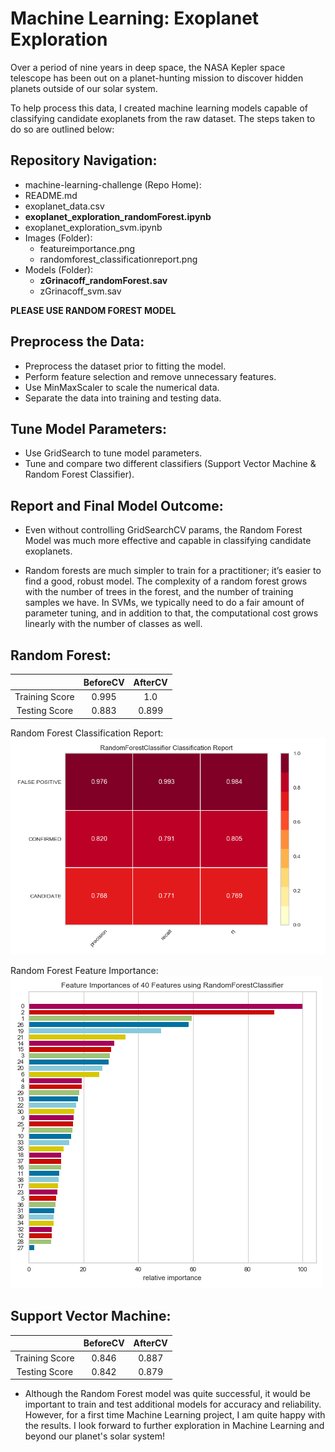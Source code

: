# Machine Learning: Exoplanet Exploration

Over a period of nine years in deep space, the NASA Kepler space telescope has been out on a planet-hunting mission to discover hidden planets outside of our solar system.

To help process this data, I created machine learning models capable of classifying candidate exoplanets from the raw dataset. The steps taken to do so are outlined below:

## Repository Navigation:

* machine-learning-challenge (Repo Home):
 * README.md
 * exoplanet_data.csv
 * **exoplanet_exploration_randomForest.ipynb**
 * exoplanet_exploration_svm.ipynb
 * Images (Folder):
   * featureimportance.png
   * randomforest_classificationreport.png
 * Models (Folder):
   * **zGrinacoff_randomForest.sav**
   * zGrinacoff_svm.sav
   
**PLEASE USE RANDOM FOREST MODEL**

## Preprocess the Data:

  * Preprocess the dataset prior to fitting the model.
  * Perform feature selection and remove unnecessary features.
  * Use MinMaxScaler to scale the numerical data.
  * Separate the data into training and testing data.
  
## Tune Model Parameters:

  * Use GridSearch to tune model parameters.
  * Tune and compare two different classifiers (Support Vector Machine & Random Forest Classifier).
  
## Report and Final Model Outcome:

  * Even without controlling GridSearchCV params, the Random Forest Model was much more effective and capable in classifying candidate exoplanets.
  
  *  Random forests are much simpler to train for a practitioner; it’s easier to find a good, robust model. The complexity of a random forest grows with the number of trees in the forest, and the number of training samples we have. In SVMs, we typically need to do a fair amount of parameter tuning, and in addition to that, the computational cost grows linearly with the number of classes as well.

## Random Forest:

  |               | BeforeCV      | AfterCV       |
  |:-------------:|:-------------:|:-------------:|
  |Training Score | 0.995         | 1.0           |
  |Testing Score  | 0.883         | 0.899         |
  
Random Forest Classification Report:
![alt text](https://github.com/ZGrinacoff/machine-learning-challenge/blob/master/Images/randomforest_classificationreport.png "Random Forest Classification")


Random Forest Feature Importance:
![alt text](https://github.com/ZGrinacoff/machine-learning-challenge/blob/master/Images/featureimportance.png "Random Forest Feature Importance")
  
## Support Vector Machine:

  |               | BeforeCV      | AfterCV       |
  |:-------------:|:-------------:|:-------------:|
  |Training Score | 0.846         | 0.887         |
  |Testing Score  | 0.842         | 0.879         |
  
  * Although the Random Forest model was quite successful, it would be important to train and test additional models for accuracy and reliability. However, for a first time Machine Learning project, I am quite happy with the results. I look forward to further exploration in Machine Learning and beyond our planet's solar system!
